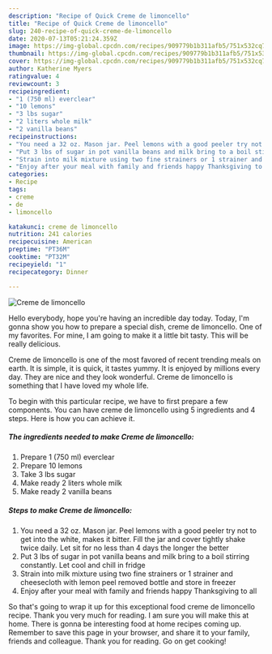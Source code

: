 ```yaml
---
description: "Recipe of Quick Creme de limoncello"
title: "Recipe of Quick Creme de limoncello"
slug: 240-recipe-of-quick-creme-de-limoncello
date: 2020-07-13T05:21:24.359Z
image: https://img-global.cpcdn.com/recipes/909779b1b311afb5/751x532cq70/creme-de-limoncello-recipe-main-photo.jpg
thumbnail: https://img-global.cpcdn.com/recipes/909779b1b311afb5/751x532cq70/creme-de-limoncello-recipe-main-photo.jpg
cover: https://img-global.cpcdn.com/recipes/909779b1b311afb5/751x532cq70/creme-de-limoncello-recipe-main-photo.jpg
author: Katherine Myers
ratingvalue: 4
reviewcount: 3
recipeingredient:
- "1 (750 ml) everclear"
- "10 lemons"
- "3 lbs sugar"
- "2 liters whole milk"
- "2 vanilla beans"
recipeinstructions:
- "You need a 32 oz. Mason jar. Peel lemons with a good peeler try not to get into the white, makes it bitter. Fill the jar and cover tightly shake twice daily. Let sit for no less than 4 days the longer the better"
- "Put 3 lbs of sugar in pot vanilla beans and milk bring to a boil stirring constantly. Let cool and chill in fridge"
- "Strain into milk mixture using two fine strainers or 1 strainer and cheesecloth with lemon peel removed bottle and store in freezer"
- "Enjoy after your meal with family and friends happy Thanksgiving to all"
categories:
- Recipe
tags:
- creme
- de
- limoncello

katakunci: creme de limoncello 
nutrition: 241 calories
recipecuisine: American
preptime: "PT36M"
cooktime: "PT32M"
recipeyield: "1"
recipecategory: Dinner

---
```



![Creme de limoncello](https://img-global.cpcdn.com/recipes/909779b1b311afb5/751x532cq70/creme-de-limoncello-recipe-main-photo.jpg)

Hello everybody, hope you're having an incredible day today. Today, I'm gonna show you how to prepare a special dish, creme de limoncello. One of my favorites. For mine, I am going to make it a little bit tasty. This will be really delicious.

Creme de limoncello is one of the most favored of recent trending meals on earth. It is simple, it is quick, it tastes yummy. It is enjoyed by millions every day. They are nice and they look wonderful. Creme de limoncello is something that I have loved my whole life.




To begin with this particular recipe, we have to first prepare a few components. You can have creme de limoncello using 5 ingredients and 4 steps. Here is how you can achieve it.

<!--inarticleads1-->

##### The ingredients needed to make Creme de limoncello:

1. Prepare 1 (750 ml) everclear
1. Prepare 10 lemons
1. Take 3 lbs sugar
1. Make ready 2 liters whole milk
1. Make ready 2 vanilla beans




<!--inarticleads2-->

##### Steps to make Creme de limoncello:

1. You need a 32 oz. Mason jar. Peel lemons with a good peeler try not to get into the white, makes it bitter. Fill the jar and cover tightly shake twice daily. Let sit for no less than 4 days the longer the better
1. Put 3 lbs of sugar in pot vanilla beans and milk bring to a boil stirring constantly. Let cool and chill in fridge
1. Strain into milk mixture using two fine strainers or 1 strainer and cheesecloth with lemon peel removed bottle and store in freezer
1. Enjoy after your meal with family and friends happy Thanksgiving to all




So that's going to wrap it up for this exceptional food creme de limoncello recipe. Thank you very much for reading. I am sure you will make this at home. There is gonna be interesting food at home recipes coming up. Remember to save this page in your browser, and share it to your family, friends and colleague. Thank you for reading. Go on get cooking!
